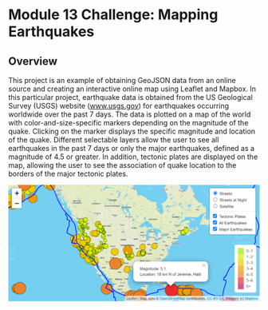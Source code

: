# Module 13 Challenge: Mapping Earthquakes

## Overview
This project is an example of obtaining GeoJSON data from an online source and creating an interactive online map using Leaflet and Mapbox. In this particular project, earthquake data is obtained from the US Geological Survey (USGS) website (www.usgs.gov) for earthquakes occurring worldwide over the past 7 days. The data is plotted on a map of the world with color-and-size-specific markers depending on the magnitude of the quake. Clicking on the marker displays the specific magnitude and location of the quake. Different selectable layers allow the user to see all earthquakes in the past 7 days or only the major earthquakes, defined as a magnitude of 4.5 or greater. In addition, tectonic plates are displayed on the map, allowing the user to see the association of quake location to the borders of the major tectonic plates.

![Example Map](/Resources/MapExample.png)